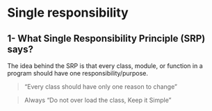 # Single responsibility
## 1- What Single Responsibility Principle (SRP) says?
  The idea behind the SRP is that every class, module, or function in a program should have one responsibility/purpose.
  > “Every class should have only one reason to change”
  
  > Always “Do not over load the class, Keep it Simple”

